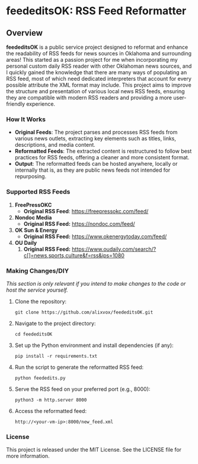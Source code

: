 # feededitsOK: RSS Feed Reformatter

## Overview

**feededitsOK** is a public service project designed to reformat and enhance the readability of RSS feeds for news sources in Oklahoma and surrounding areas! This started as a passion project for me when incorporating my personal custom daily RSS reader with other Oklahoman news sources, and I quickly gained the knowledge that there are many ways of populating an RSS feed, most of which need dedicated interpreters that account for every possible attribute the XML format may include. This project aims to improve the structure and presentation of various local news RSS feeds, ensuring they are compatible with modern RSS readers and providing a more user-friendly experience.

### How It Works

- **Original Feeds**: The project parses and processes RSS feeds from various news outlets, extracting key elements such as titles, links, descriptions, and media content.
- **Reformatted Feeds**: The extracted content is restructured to follow best practices for RSS feeds, offering a cleaner and more consistent format.
- **Output**: The reformatted feeds can be hosted anywhere, locally or internally that is, as they are public news feeds not intended for repurposing.

### Supported RSS Feeds

1. **FreePressOKC**
   - **Original RSS Feed**: https://freepressokc.com/feed/
2. **Nondoc Media**
   * **Original RSS Feed:** https://nondoc.com/feed/
3. **OK Sun & Energy**
   * **Original RSS Feed:** https://www.okenergytoday.com/feed/
4. **OU Daily**
   1. **Original RSS Feed:** https://www.oudaily.com/search/?c[]=news,sports,culture&f=rss&ips=1080

### Making Changes/DIY

*This section is only relevant if you intend to make changes to the code or host the service yourself.*

1. Clone the repository:

   `git clone https://github.com/alixvox/feededitsOK.git`
2. Navigate to the project directory:

   `cd feededitsOK`
3. Set up the Python environment and install dependencies (if any):

   `pip install -r requirements.txt`
4. Run the script to generate the reformatted RSS feed:

   `python feededits.py`
5. Serve the RSS feed on your preferred port (e.g., 8000):

   `python3 -m http.server 8000`
6. Access the reformatted feed:

   `http://<your-vm-ip>:8000/new_feed.xml`

### License

This project is released under the MIT License. See the LICENSE file for more information.
